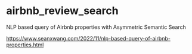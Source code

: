 # airbnb_review_search
NLP based query of Airbnb properties with Asymmetric Semantic Search

https://www.seanxwang.com/2022/11/nlp-based-query-of-airbnb-properties.html
